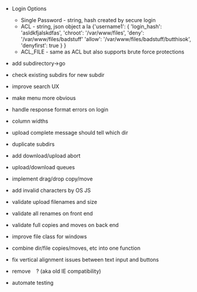 * Login Options
  * Single Password - string, hash created by secure login
  * ACL - string, json object a la
		{'username1': {
			'login_hash': 'asldkfjalskdfas',
			'chroot':	'/var/www/files',
			'deny':		'/var/www/files/badstuff'
			'allow':	'/var/www/files/badstuff/butthisok',
			'denyfirst': true
			}
		}
  * ACL_FILE - same as ACL but also supports brute force protections
	
* add subdirectory->go
* check existing subdirs for new subdir
* improve search UX
* make menu more obvious
* handle response format errors on login
* column widths
* upload complete message should tell which dir
* duplicate subdirs

* add download/upload abort
* upload/download queues
* implement drag/drop copy/move
* add invalid characters by OS JS
* validate upload filenames and size
* validate all renames on front end
* validate full copies and moves on back end
* improve file class for windows
* combine dir/file copies/moves, etc into one function
* fix vertical alignment issues between text input and buttons
* remove ` ` ? (aka old IE compatibility)
* automate testing
